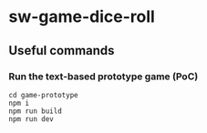 # sw-game-dice-roll

## Useful commands

### Run the text-based prototype game (PoC)

```shell
cd game-prototype
npm i
npm run build
npm run dev
```
